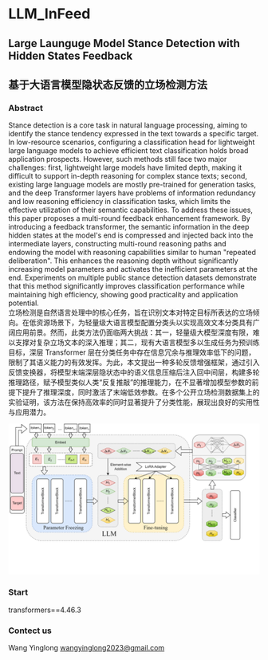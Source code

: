# LLM_InFeed
## Large Launguge Model Stance Detection with Hidden States Feedback  
## 基于大语言模型隐状态反馈的立场检测方法

### Abstract
Stance detection is a core task in natural language processing, aiming to identify the stance tendency expressed in the text towards a specific target. In low-resource scenarios, configuring a classification head for lightweight large language models to achieve efficient text classification holds broad application prospects. However, such methods still face two major challenges: first, lightweight large models have limited depth, making it difficult to support in-depth reasoning for complex stance texts; second, existing large language models are mostly pre-trained for generation tasks, and the deep Transformer layers have problems of information redundancy and low reasoning efficiency in classification tasks, which limits the effective utilization of their semantic capabilities. To address these issues, this paper proposes a multi-round feedback enhancement framework. By introducing a feedback transformer, the semantic information in the deep hidden states at the model's end is compressed and injected back into the intermediate layers, constructing multi-round reasoning paths and endowing the model with reasoning capabilities similar to human "repeated deliberation". This enhances the reasoning depth without significantly increasing model parameters and activates the inefficient parameters at the end. Experiments on multiple public stance detection datasets demonstrate that this method significantly improves classification performance while maintaining high efficiency, showing good practicality and application potential.  
立场检测是自然语言处理中的核心任务，旨在识别文本对特定目标所表达的立场倾向。在低资源场景下，为轻量级大语言模型配置分类头以实现高效文本分类具有广阔应用前景。然而，此类方法仍面临两大挑战：其一，轻量级大模型深度有限，难以支撑对复杂立场文本的深入推理；其二，现有大语言模型多以生成任务为预训练目标，深层 Transformer 层在分类任务中存在信息冗余与推理效率低下的问题，限制了其语义能力的有效发挥。为此，本文提出一种多轮反馈增强框架，通过引入反馈变换器，将模型末端深层隐状态中的语义信息压缩后注入回中间层，构建多轮推理路径，赋予模型类似人类“反复推敲”的推理能力，在不显著增加模型参数的前提下提升了推理深度，同时激活了末端低效参数。在多个公开立场检测数据集上的实验证明，该方法在保持高效率的同时显著提升了分类性能，展现出良好的实用性与应用潜力。  

![The Framwork of our Method](./Feedback.png "Framwork")

### Start
transformers==4.46.3

### Contect us  
Wang Yinglong wangyinglong2023@gmail.com
